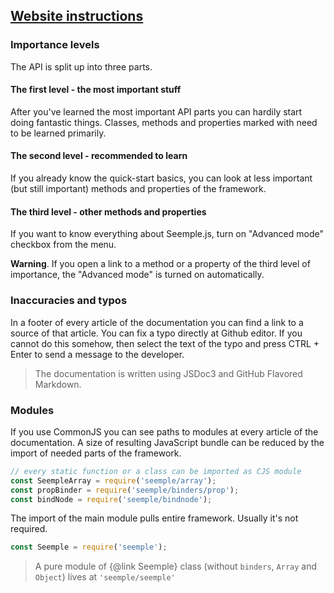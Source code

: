## [Website instructions](#!website-instructions)

### Importance levels
The API is split up into three parts.

#### <i class="imp-level-1"></i> The first level - the most important stuff
After you've learned the most important API parts you can hardily start doing fantastic things. Classes, methods and properties marked with <i class="imp-level-1"></i> need to be learned primarily.

#### <i class="imp-level-2"></i> The second level - recommended to learn
If you already know the quick-start basics, you can look at less important (but still important) methods and properties of the framework.

#### <i class="imp-level-3"></i> The third level - other methods and properties
If you want to know everything about Seemple.js, turn on "Advanced mode" checkbox from the menu.

**Warning**. If you open a link to a method or a property of the third level of importance, the "Advanced mode" is turned on automatically.

### Inaccuracies and typos

In a footer of every article of the documentation you can find a link to a source of that article. You can fix a typo directly at Github editor. If you cannot do this somehow, then select the text of the typo and press CTRL + Enter to send a message to the developer.

> The documentation is written using JSDoc3 and GitHub Flavored Markdown.


### Modules

If you use CommonJS you can see paths to modules at every article of the documentation. A size of resulting JavaScript bundle can be reduced by the import of needed parts of the framework.

```js
// every static function or a class can be imported as CJS module
const SeempleArray = require('seemple/array');
const propBinder = require('seemple/binders/prop');
const bindNode = require('seemple/bindnode');
```

The import of the main module pulls entire framework. Usually it's not required.
```js
const Seemple = require('seemple');
```

> A pure module of {@link Seemple} class (without ``binders``, ``Array`` and ``Object``) lives at ``'seemple/seemple'``

